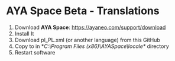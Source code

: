# AYA Space Beta - Translations 
1. Download **AYA Space**: https://ayaneo.com/support/download
2. Install It
3. Download pl_PL.xml (or another language) from this GitHub
4. Copy to in **C:\Program Files (x86)\AYASpace\locale\** directory
5. Restart software
